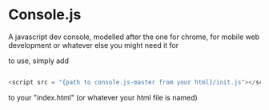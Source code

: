 # Console.js
A javascript dev console, modelled after the one for chrome, for mobile web development or whatever else you might need it for

to use, simply add

```javascript

<script src = "{path to console.js-master from your html}/init.js"></script>

```
to your "index.html" (or whatever your html file is named)
